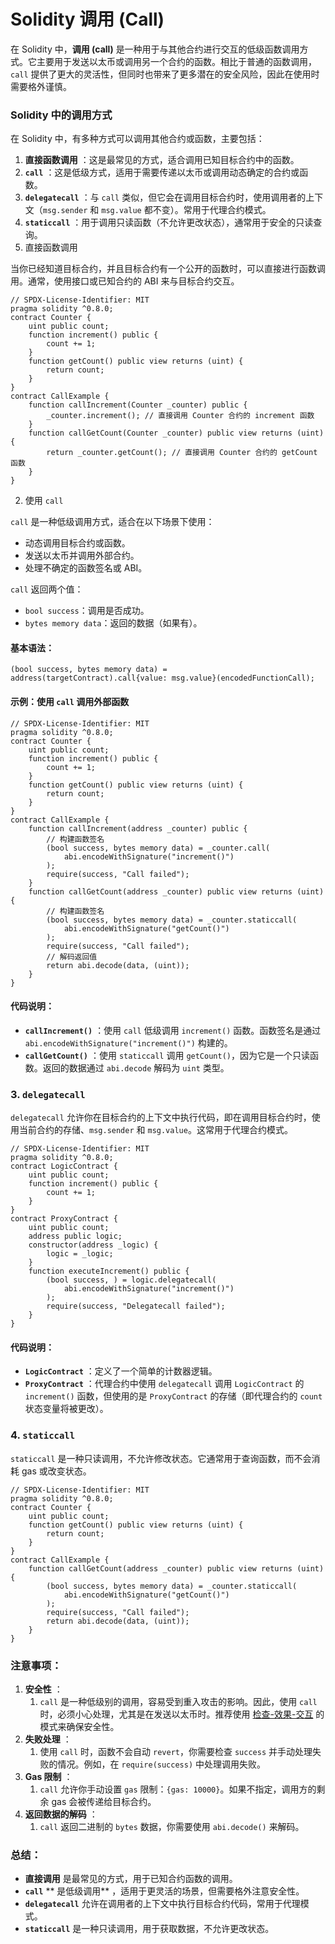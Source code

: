 # Solidity 调用 (Call)

在 Solidity 中，**调用 (call)** 是一种用于与其他合约进行交互的低级函数调用方式。它主要用于发送以太币或调用另一个合约的函数。相比于普通的函数调用，`call` 提供了更大的灵活性，但同时也带来了更多潜在的安全风险，因此在使用时需要格外谨慎。

### Solidity 中的调用方式

在 Solidity 中，有多种方式可以调用其他合约或函数，主要包括：

1. **直接函数调用** ：这是最常见的方式，适合调用已知目标合约中的函数。
2. **`call`** ：这是低级方式，适用于需要传递以太币或调用动态确定的合约或函数。
3. **`delegatecall`** ：与 `call` 类似，但它会在调用目标合约时，使用调用者的上下文（`msg.sender` 和 `msg.value` 都不变）。常用于代理合约模式。
4. **`staticcall`** ：用于调用只读函数（不允许更改状态），通常用于安全的只读查询。
5. 直接函数调用

当你已经知道目标合约，并且目标合约有一个公开的函数时，可以直接进行函数调用。通常，使用接口或已知合约的 ABI 来与目标合约交互。

```Solidity
// SPDX-License-Identifier: MIT
pragma solidity ^0.8.0;
contract Counter {
    uint public count;
    function increment() public {
        count += 1;
    }
    function getCount() public view returns (uint) {
        return count;
    }
}
contract CallExample {
    function callIncrement(Counter _counter) public {
        _counter.increment(); // 直接调用 Counter 合约的 increment 函数
    }
    function callGetCount(Counter _counter) public view returns (uint) {
        return _counter.getCount(); // 直接调用 Counter 合约的 getCount 函数
    }
}
```

2. 使用 `call`

`call` 是一种低级调用方式，适合在以下场景下使用：

* 动态调用目标合约或函数。
* 发送以太币并调用外部合约。
* 处理不确定的函数签名或 ABI。

`call` 返回两个值：

* `bool success`：调用是否成功。
* `bytes memory data`：返回的数据（如果有）。

#### 基本语法：

```Solidity
(bool success, bytes memory data) = address(targetContract).call{value: msg.value}(encodedFunctionCall);
```

#### 示例：使用 `call` 调用外部函数

```Solidity
// SPDX-License-Identifier: MIT
pragma solidity ^0.8.0;
contract Counter {
    uint public count;
    function increment() public {
        count += 1;
    }
    function getCount() public view returns (uint) {
        return count;
    }
}
contract CallExample {
    function callIncrement(address _counter) public {
        // 构建函数签名
        (bool success, bytes memory data) = _counter.call(
            abi.encodeWithSignature("increment()")
        );
        require(success, "Call failed");
    }
    function callGetCount(address _counter) public view returns (uint) {
        // 构建函数签名
        (bool success, bytes memory data) = _counter.staticcall(
            abi.encodeWithSignature("getCount()")
        );
        require(success, "Call failed");
        // 解码返回值
        return abi.decode(data, (uint));
    }
}
```

#### 代码说明：

* **`callIncrement()`** ：使用 `call` 低级调用 `increment()` 函数。函数签名是通过 `abi.encodeWithSignature("increment()")` 构建的。
* **`callGetCount()`** ：使用 `staticcall` 调用 `getCount()`，因为它是一个只读函数。返回的数据通过 `abi.decode` 解码为 `uint` 类型。

### 3. `delegatecall`

`delegatecall` 允许你在目标合约的上下文中执行代码，即在调用目标合约时，使用当前合约的存储、`msg.sender` 和 `msg.value`。这常用于代理合约模式。

```Solidity
// SPDX-License-Identifier: MIT
pragma solidity ^0.8.0;
contract LogicContract {
    uint public count;
    function increment() public {
        count += 1;
    }
}
contract ProxyContract {
    uint public count;
    address public logic;
    constructor(address _logic) {
        logic = _logic;
    }
    function executeIncrement() public {
        (bool success, ) = logic.delegatecall(
            abi.encodeWithSignature("increment()")
        );
        require(success, "Delegatecall failed");
    }
}
```

#### 代码说明：

* **`LogicContract`** ：定义了一个简单的计数器逻辑。
* **`ProxyContract`** ：代理合约中使用 `delegatecall` 调用 `LogicContract` 的 `increment()` 函数，但使用的是 `ProxyContract` 的存储（即代理合约的 `count` 状态变量将被更改）。

### 4. `staticcall`

`staticcall` 是一种只读调用，不允许修改状态。它通常用于查询函数，而不会消耗 gas 或改变状态。

```Solidity
// SPDX-License-Identifier: MIT
pragma solidity ^0.8.0;
contract Counter {
    uint public count;
    function getCount() public view returns (uint) {
        return count;
    }
}
contract CallExample {
    function callGetCount(address _counter) public view returns (uint) {
        (bool success, bytes memory data) = _counter.staticcall(
            abi.encodeWithSignature("getCount()")
        );
        require(success, "Call failed");
        return abi.decode(data, (uint));
    }
}
```

### 注意事项：

1. **安全性** ：
   1. `call` 是一种低级别的调用，容易受到重入攻击的影响。因此，使用 `call` 时，必须小心处理，尤其是在发送以太币时。推荐使用 [检查-效果-交互](https://soliditylang.org/docs/common-patterns.html#checks-effects-interactions) 的模式来确保安全性。
2. **失败处理** ：
   1. 使用 `call` 时，函数不会自动 `revert`，你需要检查 `success` 并手动处理失败的情况。例如，在 `require(success)` 中处理调用失败。
3. **Gas 限制** ：
   1. `call` 允许你手动设置 `gas` 限制：`{gas: 10000}`。如果不指定，调用方的剩余 gas 会被传递给目标合约。
4. **返回数据的解码** ：
   1. `call` 返回二进制的 `bytes` 数据，你需要使用 `abi.decode()` 来解码。

### 总结：

* **直接调用** 是最常见的方式，用于已知合约函数的调用。
* **`call`** ** 是低级调用** ，适用于更灵活的场景，但需要格外注意安全性。
* **`delegatecall`** 允许在调用者的上下文中执行目标合约代码，常用于代理模式。
* **`staticcall`** 是一种只读调用，用于获取数据，不允许更改状态。
